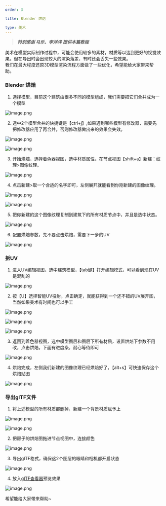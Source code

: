 ```yaml
---
order: 3

title: Blender 烘焙

type: 美术
---  
```


> ___特别感谢 马乐、李洋洋 提供本篇教程___

美术在模型实际制作过程中，可能会使用较多的素材，材质等以达到更好的视觉效果。但在导出时会出现较大的渲染落差，有时还会丢失一些效果。  
我们在最大程度还原3D模型渲染流程方面做了一些优化，希望能给大家带来帮助。  

### Blender 烘焙

1. 选择模型，目前这个建筑由很多不同的模型组成，我们需要把它们合并成为一个模型  

![image.png](https://cdn.nlark.com/yuque/0/2021/png/180065/1635163063741-2a68da6a-bb53-47ef-8404-7f52c127c802.png?x-oss-process=image%2Fresize%2Cw_1283%2Climit_0)

2. 选中2个模型合并的快捷键是【ctrl+j】,如果遇到哪些模型有修改器，需要先把修改器应用了再合并，否则修改器做出来的效果会失效。  

![image.png](https://cdn.nlark.com/yuque/0/2021/png/180065/1635163542878-3653c3a0-e4f5-4a6c-b7b7-d7184c98a819.png)  

![image.png](https://cdn.nlark.com/yuque/0/2021/png/180065/1635163601788-28030c1a-37cd-4713-ba7a-af822bc3933a.png)  

3. 开始烘焙，选择着色器视图，选中材质属性，在节点视图【shift+a】新建：纹理>图像纹理。  
   
![image.png](https://cdn.nlark.com/yuque/0/2021/png/180065/1635164198831-1237a411-8897-4ad0-b992-33c8b2b4000c.png?x-oss-process=image%2Fresize%2Cw_1377%2Climit_0)  

4. 点击新建>取一个合适的名字即可，左侧展开就能看到你刚新建的图像纹理。  

![image.png](https://cdn.nlark.com/yuque/0/2021/png/180065/1635164520500-013dc671-1db1-44f2-94a2-7213e0c5c343.png)  

![image.png](https://cdn.nlark.com/yuque/0/2021/png/180065/1635164571943-ab22c291-6e52-49f2-87d3-cacc1ba6d468.png?x-oss-process=image%2Fresize%2Cw_938%2Climit_0)  

5. 把你新建的这个图像纹理复制到建筑下的所有材质节点中，并且是选中状态。

![image.png](https://cdn.nlark.com/yuque/0/2021/png/180065/1635164645095-27735887-b48b-48ee-8877-c01efda281f2.png?x-oss-process=image%2Fresize%2Cw_1199%2Climit_0)  

6. 配置烘焙参数，先不要点击烘焙，需要下一步的UV

![image.png](https://cdn.nlark.com/yuque/0/2021/png/180065/1635164890110-0f3449bd-7109-4d22-b083-dc725797b93e.png?x-oss-process=image%2Fresize%2Cw_1504%2Climit_0)  

### 拆UV

1. 进入UV编辑视图，选中建筑模型，【tab键】打开编辑模式，可以看到现在UV是混乱的  
   
![image.png](https://cdn.nlark.com/yuque/0/2021/png/180065/1635164950027-7a66b660-7b1d-4e83-a499-b37ac64bb6a9.png?x-oss-process=image%2Fresize%2Cw_1350%2Climit_0)  

2. 按【U】选择智能UV投射，点击确定，就能获得到一个还不错的UV展开图，当然如果美术有时间也可以手工

![image.png](https://cdn.nlark.com/yuque/0/2021/png/180065/1635165016801-c5692726-84ab-4362-a588-c21ed49740e0.png?x-oss-process=image%2Fresize%2Cw_1286%2Climit_0)
   
![image.png](https://cdn.nlark.com/yuque/0/2021/png/180065/1635165024292-fcb7096c-99b7-4ad7-ad22-8600c254294b.png)  

![image.png](https://cdn.nlark.com/yuque/0/2021/png/180065/1635165041095-d025d34d-b94a-4dae-9748-f8204b69e6fb.png?x-oss-process=image%2Fresize%2Cw_1223%2Climit_0)    

3.  返回到着色器视图，选中模型图层和图层下所有材质，设置烘焙下参数不用改，点击烘焙。下面有进度条，耐心等待即可  

![image.png](https://cdn.nlark.com/yuque/0/2021/png/180065/1635165107820-c9733262-2672-4d1a-ac01-0452ed71c440.png?x-oss-process=image%2Fresize%2Cw_1504%2Climit_0)  

4. 烘焙完成，左侧我们新建的图像纹理已经烘焙好了，【alt+s】可快速保存这个烘焙贴图

![image.png](https://cdn.nlark.com/yuque/0/2021/png/180065/1635165192308-88c6f55f-faa6-4aa2-91c5-2b7114dbc3e8.png?x-oss-process=image%2Fresize%2Cw_1504%2Climit_0)  

### 导出glTF文件   

1. 将上述模型的所有材质都删掉，新建一个背景材质赋予上  

![image.png](https://cdn.nlark.com/yuque/0/2021/png/180065/1635165741680-26d4d4e5-737b-4bc7-9816-afcd532f9501.png)  

![image.png](https://cdn.nlark.com/yuque/0/2021/png/180065/1635165697839-5f88f82f-a66b-453d-970d-3398818ca8d8.png?x-oss-process=image%2Fresize%2Cw_1353%2Climit_0)  

2. 把房子的烘焙图拖进节点视图中，连接颜色

![image.png](https://cdn.nlark.com/yuque/0/2021/png/180065/1635165825176-cb680c0b-9126-47f8-8ee2-920df3831a89.png?x-oss-process=image%2Fresize%2Cw_1431%2Climit_0)  

3. 导出glTF格式，确保这2个图层的眼睛和相机都开启状态  

![image.png](https://cdn.nlark.com/yuque/0/2021/png/180065/1635165880957-933cc281-8848-436f-a2af-186d818202d1.png?x-oss-process=image%2Fresize%2Cw_1504%2Climit_0)   

4. 放入[glTF查看器](https://oasisengine.cn/gltf-viewer)预览效果

![image.png](https://cdn.nlark.com/yuque/0/2021/png/180065/1635166016557-59978f7f-6c91-4f13-99b3-9907e5c8cd44.png?x-oss-process=image%2Fresize%2Cw_1504%2Climit_0)


希望能给大家带来帮助~
   
